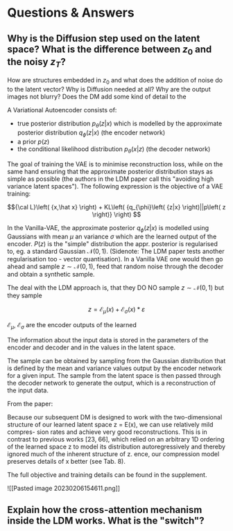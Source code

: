 # Questions & Answers

## Why is the Diffusion step used on the latent space? What is the difference between $z_0$ and the noisy $z_T$? 
How are structures embedded in $z_0$ and what does the addition of noise do to the latent vector? 
Why is Diffusion needed at all? 
Why are the output images not blurry?
Does the DM add some kind of detail to the 


A Variational Autoencoder consists of:

- true posterior distribution $p_\theta(z|x)$ which is modelled by the approximate posterior distribution $q_\phi(z|x)$ (the encoder network)
- a prior $p(z)$ 
- the conditional likelihood distribution $p_\theta(x|z)$ (the decoder network)

The goal of training the VAE is to minimise reconstruction loss, while on the same hand ensuring that the approximate posterior distribution stays as simple as possible (the authors in the LDM paper call this "avoiding high variance latent spaces"). The following expression is the objective of a VAE training:

$${\cal L}\left( {x,\hat x} \right) + KL\left( {q_{\phi}\left( {z|x} \right)||p\left( z \right)} \right)
$$

In the Vanilla-VAE, the approximate posterior $q_\phi(z|x)$  is modelled using Gaussians with mean $\mu$ an variance $\sigma$ which are the learned output of the encoder. $P(z)$ is the "simple" distribution the appr. posterior is regularised to, eg. a standard Gaussian $\mathcal{N}(0,1)$. (Sidenote: The LDM paper tests another regularisation too - vector quantisation).
In a Vanilla VAE one would then go ahead and sample $z\sim\mathcal{N}(0,1)$, feed that random noise through the decoder and obtain a synthetic sample.

The deal with the LDM approach is, that they DO NO sample $z\sim\mathcal{N}(0,1)$ but they sample

$$
z=\mathcal{E}_\mu(x)+\mathcal{E}_\sigma(x)*\varepsilon
$$

$\mathcal{E}_\mu$, $\mathcal{E}_\sigma$ are the encoder outputs of the learned


The information about the input data is stored in the parameters of the encoder and decoder and in the values in the latent space.

The sample can be obtained by sampling from the Gaussian distribution that is defined by the mean and variance values output by the encoder network for a given input. The sample from the latent space is then passed through the decoder network to generate the output, which is a reconstruction of the input data.

From the paper:

Because our subsequent DM is designed to work with the two-dimensional structure of our learned latent space z = E(x), we can use relatively mild compres- sion rates and achieve very good reconstructions. This is in contrast to previous works [23, 66], which relied on an arbitrary 1D ordering of the learned space z to model its distribution autoregressively and thereby ignored much of the inherent structure of z.
ence, our compression model preserves details of x better (see Tab. 8). 

The full objective and training details can be found in the supplement.

![[Pasted image 20230206154611.png]]


## Explain how the cross-attention mechanism inside the LDM works. What is the "switch"?